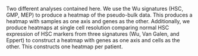 Two different analyses contained here. 
We use the Wu signatures (HSC, GMP, MEP) to produce a heatmap of the pseudo-bulk data. This produces a heatmap with samples as one axis and genes as the other.
Additionally, we produce heatmaps at single cell resolution comparing normal HSC expression of HSC markers from three signatures (Wu, Van Galen, and Eppert) to construct a heatmap with genes as one axis and cells as the other. This constructs one heatmap per patient. 
